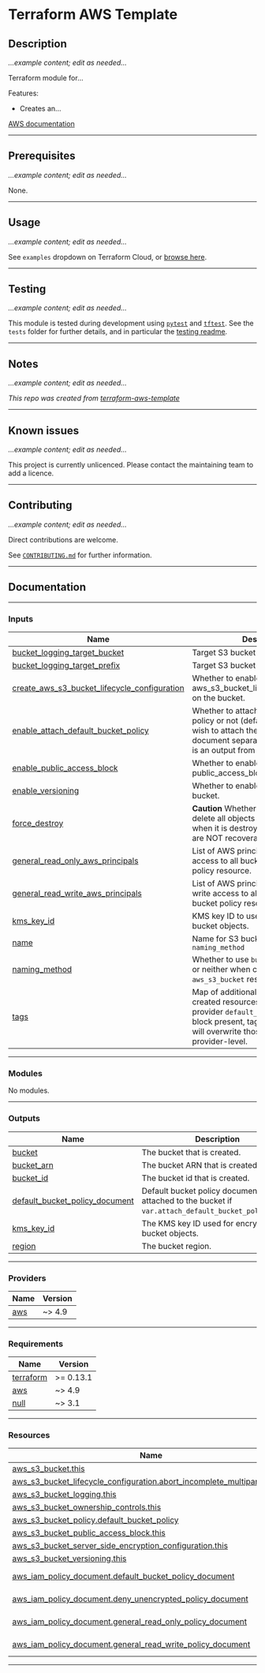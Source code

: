 # Terraform AWS Template

## Description

*...example content; edit as needed...*

Terraform module for...

Features:

 - Creates an...

[AWS documentation](https://docs.aws.amazon.com...)

----
## Prerequisites

*...example content; edit as needed...*

None.

----
## Usage

*...example content; edit as needed...*

See `examples` dropdown on Terraform Cloud, or [browse here](/examples/).

----
## Testing

*...example content; edit as needed...*

This module is tested during development using [`pytest`](https://docs.pytest.org/en/7.2.x/) and [`tftest`](https://pypi.org/project/tftest/). See the `tests` folder for further details, and in particular the [testing readme](./tests/README.md).

----
## Notes

*...example content; edit as needed...*

*This repo was created from [terraform-aws-template](https://github.com/cloudandthings/terraform-aws-template)*


----
## Known issues

*...example content; edit as needed...*

This project is currently unlicenced. Please contact the maintaining team to add a licence.

----
## Contributing

*...example content; edit as needed...*

Direct contributions are welcome.

See [`CONTRIBUTING.md`](./.github/CONTRIBUTING.md) for further information.

<!-- BEGIN_TF_DOCS -->
----
## Documentation

----
### Inputs

| Name | Description | Type | Default | Required |
|------|-------------|------|---------|:--------:|
| <a name="input_bucket_logging_target_bucket"></a> [bucket\_logging\_target\_bucket](#input\_bucket\_logging\_target\_bucket) | Target S3 bucket name for logging. | `string` | `""` | no |
| <a name="input_bucket_logging_target_prefix"></a> [bucket\_logging\_target\_prefix](#input\_bucket\_logging\_target\_prefix) | Target S3 bucket prefix for logging. | `string` | `""` | no |
| <a name="input_create_aws_s3_bucket_lifecycle_configuration"></a> [create\_aws\_s3\_bucket\_lifecycle\_configuration](#input\_create\_aws\_s3\_bucket\_lifecycle\_configuration) | Whether to enable the default aws\_s3\_bucket\_lifecycle\_configuration on the bucket. | `bool` | `true` | no |
| <a name="input_enable_attach_default_bucket_policy"></a> [enable\_attach\_default\_bucket\_policy](#input\_enable\_attach\_default\_bucket\_policy) | Whether to attach the default bucket policy or not (default=true). You may wish to attach the bucket policy document separately, in which case it is an output from this module. | `bool` | `true` | no |
| <a name="input_enable_public_access_block"></a> [enable\_public\_access\_block](#input\_enable\_public\_access\_block) | Whether to enable public\_access\_block on the bucket. | `bool` | `true` | no |
| <a name="input_enable_versioning"></a> [enable\_versioning](#input\_enable\_versioning) | Whether to enable versioning on the bucket. | `bool` | `true` | no |
| <a name="input_force_destroy"></a> [force\_destroy](#input\_force\_destroy) | **Caution** Whether to automatically delete all objects from the bucket when it is destroyed. These objects are NOT recoverable. | `bool` | `false` | no |
| <a name="input_general_read_only_aws_principals"></a> [general\_read\_only\_aws\_principals](#input\_general\_read\_only\_aws\_principals) | List of AWS principals to give read access to all bucket objects via bucket policy resource. | `list(string)` | `[]` | no |
| <a name="input_general_read_write_aws_principals"></a> [general\_read\_write\_aws\_principals](#input\_general\_read\_write\_aws\_principals) | List of AWS principals to give read and write access to all bucket objects via bucket policy resource. | `list(string)` | `[]` | no |
| <a name="input_kms_key_id"></a> [kms\_key\_id](#input\_kms\_key\_id) | KMS key ID to use for encrypting bucket objects. | `string` | `null` | no |
| <a name="input_name"></a> [name](#input\_name) | Name for S3 bucket. Also see `naming_method` | `string` | `null` | no |
| <a name="input_naming_method"></a> [naming\_method](#input\_naming\_method) | Whether to use `bucket`, `bucket_prefix` or neither when creating the `aws_s3_bucket` resource. | `string` | `"BUCKET"` | no |
| <a name="input_tags"></a> [tags](#input\_tags) | Map of additional tags to assign to created resources. If configured with a provider `default_tags` configuration block present, tags with matching keys will overwrite those defined at the provider-level. | `map(string)` | `{}` | no |

----
### Modules

No modules.

----
### Outputs

| Name | Description |
|------|-------------|
| <a name="output_bucket"></a> [bucket](#output\_bucket) | The bucket that is created. |
| <a name="output_bucket_arn"></a> [bucket\_arn](#output\_bucket\_arn) | The bucket ARN that is created. |
| <a name="output_bucket_id"></a> [bucket\_id](#output\_bucket\_id) | The bucket id that is created. |
| <a name="output_default_bucket_policy_document"></a> [default\_bucket\_policy\_document](#output\_default\_bucket\_policy\_document) | Default bucket policy document, attached to the bucket if `var.attach_default_bucket_policy=true`. |
| <a name="output_kms_key_id"></a> [kms\_key\_id](#output\_kms\_key\_id) | The KMS key ID used for encrypting bucket objects. |
| <a name="output_region"></a> [region](#output\_region) | The bucket region. |

----
### Providers

| Name | Version |
|------|---------|
| <a name="provider_aws"></a> [aws](#provider\_aws) | ~> 4.9 |

----
### Requirements

| Name | Version |
|------|---------|
| <a name="requirement_terraform"></a> [terraform](#requirement\_terraform) | >= 0.13.1 |
| <a name="requirement_aws"></a> [aws](#requirement\_aws) | ~> 4.9 |
| <a name="requirement_null"></a> [null](#requirement\_null) | ~> 3.1 |

----
### Resources

| Name | Type |
|------|------|
| [aws_s3_bucket.this](https://registry.terraform.io/providers/hashicorp/aws/latest/docs/resources/s3_bucket) | resource |
| [aws_s3_bucket_lifecycle_configuration.abort_incomplete_multipart_upload](https://registry.terraform.io/providers/hashicorp/aws/latest/docs/resources/s3_bucket_lifecycle_configuration) | resource |
| [aws_s3_bucket_logging.this](https://registry.terraform.io/providers/hashicorp/aws/latest/docs/resources/s3_bucket_logging) | resource |
| [aws_s3_bucket_ownership_controls.this](https://registry.terraform.io/providers/hashicorp/aws/latest/docs/resources/s3_bucket_ownership_controls) | resource |
| [aws_s3_bucket_policy.default_bucket_policy](https://registry.terraform.io/providers/hashicorp/aws/latest/docs/resources/s3_bucket_policy) | resource |
| [aws_s3_bucket_public_access_block.this](https://registry.terraform.io/providers/hashicorp/aws/latest/docs/resources/s3_bucket_public_access_block) | resource |
| [aws_s3_bucket_server_side_encryption_configuration.this](https://registry.terraform.io/providers/hashicorp/aws/latest/docs/resources/s3_bucket_server_side_encryption_configuration) | resource |
| [aws_s3_bucket_versioning.this](https://registry.terraform.io/providers/hashicorp/aws/latest/docs/resources/s3_bucket_versioning) | resource |
| [aws_iam_policy_document.default_bucket_policy_document](https://registry.terraform.io/providers/hashicorp/aws/latest/docs/data-sources/iam_policy_document) | data source |
| [aws_iam_policy_document.deny_unencrypted_policy_document](https://registry.terraform.io/providers/hashicorp/aws/latest/docs/data-sources/iam_policy_document) | data source |
| [aws_iam_policy_document.general_read_only_policy_document](https://registry.terraform.io/providers/hashicorp/aws/latest/docs/data-sources/iam_policy_document) | data source |
| [aws_iam_policy_document.general_read_write_policy_document](https://registry.terraform.io/providers/hashicorp/aws/latest/docs/data-sources/iam_policy_document) | data source |

----
<!-- END_TF_DOCS -->
